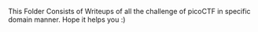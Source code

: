 This Folder Consists of Writeups of all the challenge of picoCTF in specific domain manner. Hope it helps you :)
